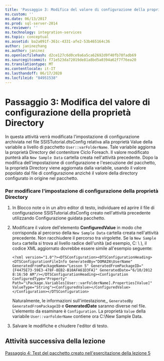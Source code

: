 ```yaml
---
title: 'Passaggio 3: Modifica del valore di configurazione della proprietà Directory | Microsoft Docs'
ms.custom: ''
ms.date: 06/13/2017
ms.prod: sql-server-2014
ms.reviewer: ''
ms.technology: integration-services
ms.topic: conceptual
ms.assetid: ba2a091f-361c-4331-afe2-53b465164c36
author: janinezhang
ms.author: janinez
ms.openlocfilehash: d2ce127c6d0ce9a6a5ca62692d9f40fb70fadb69
ms.sourcegitcommit: f71e523da72019de81a8bd5a0394a62f7f76ea20
ms.translationtype: MT
ms.contentlocale: it-IT
ms.lasthandoff: 06/17/2020
ms.locfileid: "84951538"
---
```

# <a name="step-3-modifying-the-directory-property-configuration-value"></a>Passaggio 3: Modifica del valore di configurazione della proprietà Directory
  In questa attività verrà modificata l'impostazione di configurazione archiviata nel file SSISTutorial.dtsConfig relativa alla proprietà Value della variabile a livello di pacchetto `User::varFolderName`. Tale variabile aggiorna la proprietà Directory del contenitore Ciclo Foreach. Il valore modificato punterà alla `New Sample Data` cartella creata nell'attività precedente. Dopo la modifica dell'impostazione di configurazione e l'esecuzione del pacchetto, la proprietà Directory viene aggiornata dalla variabile, usando il valore popolato dal file di configurazione anziché il valore della directory configurato in origine nel pacchetto.  
  
### <a name="to-modify-the-configuration-setting-of-the-directory-property"></a>Per modificare l'impostazione di configurazione della proprietà Directory  
  
1.  In Blocco note o in un altro editor di testo, individuare ed aprire il file di configurazione SSISTutorial.dtsConfig creato nell'attività precedente utilizzando Configurazione guidata pacchetto.  
  
2.  Modificare il valore dell'elemento **ConfiguredValue** in modo che corrisponda al percorso della `New Sample Data` cartella creata nell'attività precedente. Non racchiudere il percorso tra virgolette. Se la `New Sample Data` cartella si trova al livello radice dell'unità (ad esempio, C: \\ ), il codice XML aggiornato dovrebbe essere simile all'esempio seguente:  
  
     `<?xml version="1.0"?><DTSConfiguration><DTSConfigurationHeading><DTSConfigurationFileInfo GeneratedBy="DOMAIN\UserName" GeneratedFromPackageName="Lesson 5" GeneratedFromPackageID="{F4475E73-59E3-478F-8EB2-B10AFA61D3FA}" GeneratedDate="6/10/2012 8:16:50 AM"/></DTSConfigurationHeading><Configuration ConfiguredType="Property" Path="\Package.Variables[User::varFolderName].Properties[Value]" ValueType="String"><ConfiguredValue></ConfiguredValue></Configuration></DTSConfiguration>`  
  
     Naturalmente, le informazioni sull'intestazione,, `GeneratedBy` `GeneratedFromPackageID` e **GeneratedDate** saranno diverse nel file. L'elemento da esaminare è `Configuration`. La proprietà `Value` della variabile `User::varFolderName` contiene ora C:\New Sample Data.  
  
3.  Salvare le modifiche e chiudere l'editor di testo.  
  
## <a name="next-task-in-lesson"></a>Attività successiva della lezione  
 [Passaggio 4: Test del pacchetto creato nell'esercitazione della lezione 5](../integration-services/lesson-5-4-testing-the-lesson-5-tutorial-package.md)  
  
  
